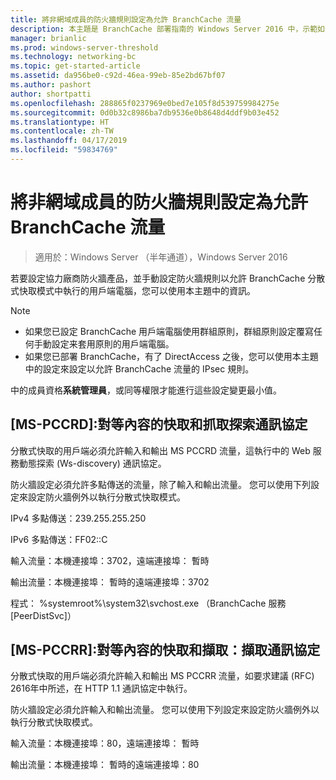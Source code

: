 ```yaml
---
title: 將非網域成員的防火牆規則設定為允許 BranchCache 流量
description: 本主題是 BranchCache 部署指南的 Windows Server 2016 中，示範如何以最佳化 WAN 頻寬使用量，在分公司的分散式和裝載式快取模式部署 BranchCache 的一部分
manager: brianlic
ms.prod: windows-server-threshold
ms.technology: networking-bc
ms.topic: get-started-article
ms.assetid: da956be0-c92d-46ea-99eb-85e2bd67bf07
ms.author: pashort
author: shortpatti
ms.openlocfilehash: 288865f0237969e0bed7e105f8d539759984275e
ms.sourcegitcommit: 0d0b32c8986ba7db9536e0b8648d4ddf9b03e452
ms.translationtype: HT
ms.contentlocale: zh-TW
ms.lasthandoff: 04/17/2019
ms.locfileid: "59834769"
---
```

# <a name="configure-firewall-rules-for-non-domain-members-to-allow-branchcache-traffic"></a>將非網域成員的防火牆規則設定為允許 BranchCache 流量

>適用於：Windows Server （半年通道），Windows Server 2016

若要設定協力廠商防火牆產品，並手動設定防火牆規則以允許 BranchCache 分散式快取模式中執行的用戶端電腦，您可以使用本主題中的資訊。  
  
> [!NOTE]  
> -   如果您已設定 BranchCache 用戶端電腦使用群組原則，群組原則設定覆寫任何手動設定来套用原則的用戶端電腦。  
> -   如果您已部署 BranchCache，有了 DirectAccess 之後，您可以使用本主題中的設定來設定以允許 BranchCache 流量的 IPsec 規則。  
  
中的成員資格**系統管理員**，或同等權限才能進行這些設定變更最小值。  
  
## <a name="ms-pccrd-peer-content-caching-and-retrieval-discovery-protocol"></a>[MS-PCCRD]:對等內容的快取和抓取探索通訊協定  
分散式快取的用戶端必須允許輸入和輸出 MS PCCRD 流量，這執行中的 Web 服務動態探索 (Ws-discovery) 通訊協定。  
  
防火牆設定必須允許多點傳送的流量，除了輸入和輸出流量。 您可以使用下列設定來設定防火牆例外以執行分散式快取模式。  
  
IPv4 多點傳送：239.255.255.250  
  
IPv6 多點傳送：FF02::C  
  
輸入流量：本機連接埠：3702，遠端連接埠： 暫時  
  
輸出流量：本機連接埠： 暫時的遠端連接埠：3702  
  
程式： %systemroot%\system32\svchost.exe （BranchCache 服務 [PeerDistSvc]）  
  
## <a name="ms-pccrr-peer-content-caching-and-retrieval-retrieval-protocol"></a>[MS-PCCRR]:對等內容的快取和擷取：擷取通訊協定  
分散式快取的用戶端必須允許輸入和輸出 MS PCCRR 流量，如要求建議 (RFC) 2616年中所述，在 HTTP 1.1 通訊協定中執行。  
  
防火牆設定必須允許輸入和輸出流量。 您可以使用下列設定來設定防火牆例外以執行分散式快取模式。  
  
輸入流量：本機連接埠：80，遠端連接埠： 暫時  
  
輸出流量：本機連接埠： 暫時的遠端連接埠：80  
  



